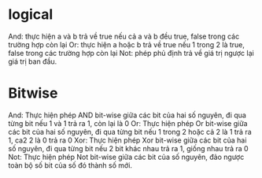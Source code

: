 # logical

And: thực hiện a và b trả về true nếu cả a và b đều true, false trong các trường hợp còn lại
Or: thực hiện a hoặc b trả về true nếu 1 trong 2 là true, false trong các trường hợp còn lại
Not: phép phủ định trả về giá trị ngược lại giá trị ban đầu.

# Bitwise

And: Thực hiện phép AND bit-wise giữa các bit của hai số nguyên, đi qua từng bit nếu 1 và 1 trả ra 1, còn lại là 0
Or: Thực hiện phép Or bit-wise giữa các bit của hai số nguyên, đi qua từng bit nếu 1 trong 2 hoặc cả 2 là 1 trả ra 1, ca2 2 là 0 trả ra 0
Xor: Thực hiện phép Xor bit-wise giữa các bit của hai số nguyên, đi qua từng bit nếu 2 bit khác nhau trả ra 1, giống nhau trả ra 0
Not: Thực hiện phép Not bit-wise giữa các bit của số nguyên, đảo ngược toàn bộ số bit của số đó thành số mới.
